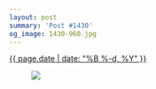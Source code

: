 ```yaml
---
layout: post
summary: 'Post #1430'
og_image: 1430-960.jpg
---
```


<div class="post">
 <time>
  <a href="/1430">
   {{ page.date | date: "%B %-d, %Y" }}
  </a>
 </time>
 <a href="/1430">
  <figure data-taken="8/16/2021">
   <img sizes="(min-width: 700px) 50vw, calc(100vw - 2rem)" src="{{ site.assets_url }}/1430-480.jpg" srcset="{{ site.assets_url }}/1430-240.jpg 240w, {{ site.assets_url }}/1430-480.jpg 480w, {{ site.assets_url }}/1430-720.jpg 720w, {{ site.assets_url }}/1430-960.jpg 960w"/>
  </figure>
 </a>
</div>
